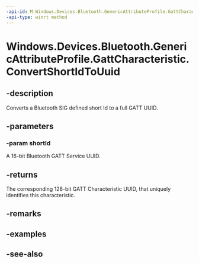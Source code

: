 ```yaml
---
-api-id: M:Windows.Devices.Bluetooth.GenericAttributeProfile.GattCharacteristic.ConvertShortIdToUuid(System.UInt16)
-api-type: winrt method
---
```


<!-- Method syntax
public System.Guid ConvertShortIdToUuid(System.UInt16 shortId)
-->

# Windows.Devices.Bluetooth.GenericAttributeProfile.GattCharacteristic.ConvertShortIdToUuid

## -description
Converts a Bluetooth SIG defined short Id to a full GATT UUID.

## -parameters
### -param shortId
A 16-bit Bluetooth GATT Service UUID.

## -returns
The corresponding 128-bit GATT Characteristic UUID, that uniquely identifies this characteristic.

## -remarks

## -examples

## -see-also
